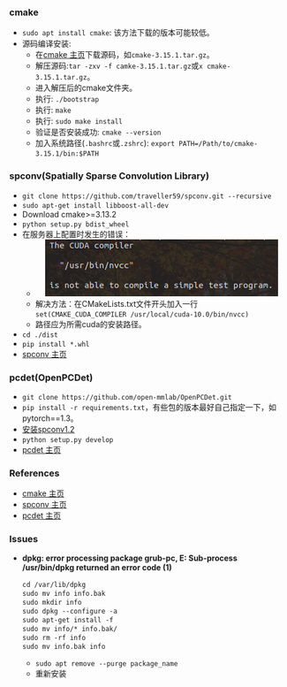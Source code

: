 ### cmake
* `sudo apt install cmake`: 该方法下载的版本可能较低。
* 源码编译安装: 
    * 在[cmake 主页](https://cmake.org/files)下载源码，如`cmake-3.15.1.tar.gz`。
    * 解压源码:`tar -zxv -f camke-3.15.1.tar.gz`或`x cmake-3.15.1.tar.gz`。
    * 进入解压后的cmake文件夹。
    * 执行: `./bootstrap`
    * 执行: `make`
    * 执行: `sudo make install`
    * 验证是否安装成功: `cmake --version`
    * 加入系统路径(`.bashrc`或`.zshrc`): `export PATH=/Path/to/cmake-3.15.1/bin:$PATH`
    
### spconv(Spatially Sparse Convolution Library)
* `git clone https://github.com/traveller59/spconv.git --recursive`
* `sudo apt-get install libboost-all-dev`
* Download cmake>=3.13.2
* `python setup.py bdist_wheel`
* 在服务器上配置时发生的错误：
  * <div  align="center"><img src='https://github.com/xjtu-www/zsh_tmux_vim_config/blob/main/images/nvcc_error.png'></div>
  * 解决方法：在CMakeLists.txt文件开头加入一行`set(CMAKE_CUDA_COMPILER /usr/local/cuda-10.0/bin/nvcc)`
  * 路径应为所需cuda的安装路径。
* `cd ./dist`
* `pip install *.whl`
* [spconv 主页](https://github.com/traveller59/spconv)

### pcdet(OpenPCDet)
* `git clone https://github.com/open-mmlab/OpenPCDet.git`
* `pip install -r requirements.txt`，有些包的版本最好自己指定一下，如pytorch==1.3。
* [安装spconv1.2](https://github.com/xjtu-www/zsh_tmux_vim_config/blob/main/other_install.md#spconvspatially-sparse-convolution-library)
* `python setup.py develop`
* [pcdet 主页](https://github.com/open-mmlab/OpenPCDet)
### References
* [cmake 主页](https://cmake.org/files)
* [spconv 主页](https://github.com/traveller59/spconv)
* [pcdet 主页](https://github.com/open-mmlab/OpenPCDet)
### Issues
* **dpkg: error processing package grub-pc, E: Sub-process /usr/bin/dpkg returned an error code (1)**
  ```
  cd /var/lib/dpkg
  sudo mv info info.bak
  sudo mkdir info
  sudo dpkg --configure -a
  sudo apt-get install -f
  sudo mv info/* info.bak/
  sudo rm -rf info
  sudo mv info.bak info
  ```
  * `sudo apt remove --purge package_name`
  * 重新安装
